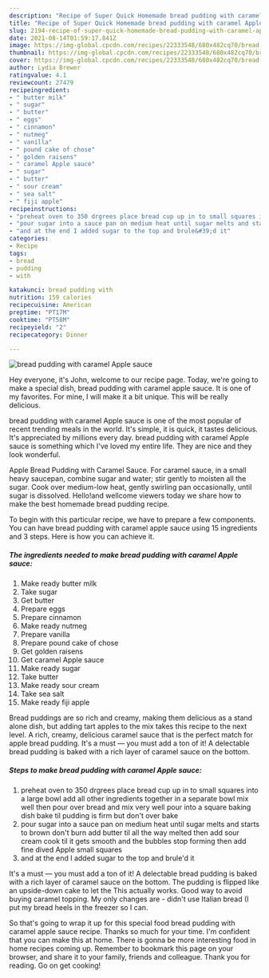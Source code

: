 ```yaml
---
description: "Recipe of Super Quick Homemade bread pudding with caramel Apple sauce"
title: "Recipe of Super Quick Homemade bread pudding with caramel Apple sauce"
slug: 2194-recipe-of-super-quick-homemade-bread-pudding-with-caramel-apple-sauce
date: 2021-08-14T01:59:17.841Z
image: https://img-global.cpcdn.com/recipes/22333548/680x482cq70/bread-pudding-with-caramel-apple-sauce-recipe-main-photo.jpg
thumbnail: https://img-global.cpcdn.com/recipes/22333548/680x482cq70/bread-pudding-with-caramel-apple-sauce-recipe-main-photo.jpg
cover: https://img-global.cpcdn.com/recipes/22333548/680x482cq70/bread-pudding-with-caramel-apple-sauce-recipe-main-photo.jpg
author: Lydia Brewer
ratingvalue: 4.1
reviewcount: 27479
recipeingredient:
- " butter milk"
- " sugar"
- " butter"
- " eggs"
- " cinnamon"
- " nutmeg"
- " vanilla"
- " pound cake of chose"
- " golden raisens"
- " caramel Apple sauce"
- " sugar"
- " butter"
- " sour cream"
- " sea salt"
- " fiji apple"
recipeinstructions:
- "preheat oven to 350 drgrees place bread cup up in to small squares into a large bowl add all other ingredients together in a separate bowl mix well then pour over bread and mix very well pour into a square baking dish bake til pudding is firm but don&#39;t over bake"
- "pour sugar into a sauce pan on medium heat until sugar melts and starts to brown don&#39;t burn add butter til all the way melted then add sour cream cook til it gets smooth and the bubbles stop forming then add fine dived Apple small squares"
- "and at the end I added sugar to the top and brule&#39;d it"
categories:
- Recipe
tags:
- bread
- pudding
- with

katakunci: bread pudding with 
nutrition: 159 calories
recipecuisine: American
preptime: "PT17M"
cooktime: "PT58M"
recipeyield: "2"
recipecategory: Dinner

---
```



![bread pudding with caramel Apple sauce](https://img-global.cpcdn.com/recipes/22333548/680x482cq70/bread-pudding-with-caramel-apple-sauce-recipe-main-photo.jpg)

Hey everyone, it's John, welcome to our recipe page. Today, we're going to make a special dish, bread pudding with caramel apple sauce. It is one of my favorites. For mine, I will make it a bit unique. This will be really delicious.

bread pudding with caramel Apple sauce is one of the most popular of recent trending meals in the world. It's simple, it is quick, it tastes delicious. It's appreciated by millions every day. bread pudding with caramel Apple sauce is something which I've loved my entire life. They are nice and they look wonderful.

Apple Bread Pudding with Caramel Sauce. For caramel sauce, in a small heavy saucepan, combine sugar and water; stir gently to moisten all the sugar. Cook over medium-low heat, gently swirling pan occasionally, until sugar is dissolved. Hello!and wellcome viewers today we share how to make the best homemade bread pudding recipe.


To begin with this particular recipe, we have to prepare a few components. You can have bread pudding with caramel apple sauce using 15 ingredients and 3 steps. Here is how you can achieve it.

<!--inarticleads1-->

##### The ingredients needed to make bread pudding with caramel Apple sauce:

1. Make ready  butter milk
1. Take  sugar
1. Get  butter
1. Prepare  eggs
1. Prepare  cinnamon
1. Make ready  nutmeg
1. Prepare  vanilla
1. Prepare  pound cake of chose
1. Get  golden raisens
1. Get  caramel Apple sauce
1. Make ready  sugar
1. Take  butter
1. Make ready  sour cream
1. Take  sea salt
1. Make ready  fiji apple


Bread puddings are so rich and creamy, making them delicious as a stand alone dish, but adding tart apples to the mix takes this recipe to the next level. A rich, creamy, delicious caramel sauce that is the perfect match for apple bread pudding. It&#39;s a must — you must add a ton of it! A delectable bread pudding is baked with a rich layer of caramel sauce on the bottom. 

<!--inarticleads2-->

##### Steps to make bread pudding with caramel Apple sauce:

1. preheat oven to 350 drgrees place bread cup up in to small squares into a large bowl add all other ingredients together in a separate bowl mix well then pour over bread and mix very well pour into a square baking dish bake til pudding is firm but don&#39;t over bake
1. pour sugar into a sauce pan on medium heat until sugar melts and starts to brown don&#39;t burn add butter til all the way melted then add sour cream cook til it gets smooth and the bubbles stop forming then add fine dived Apple small squares
1. and at the end I added sugar to the top and brule&#39;d it


It&#39;s a must — you must add a ton of it! A delectable bread pudding is baked with a rich layer of caramel sauce on the bottom. The pudding is flipped like an upside-down cake to let the This actually works. Good way to avoid buying caramel topping. My only changes are - didn&#39;t use Italian bread (I put my bread heels in the freezer so I can. 

So that's going to wrap it up for this special food bread pudding with caramel apple sauce recipe. Thanks so much for your time. I'm confident that you can make this at home. There is gonna be more interesting food in home recipes coming up. Remember to bookmark this page on your browser, and share it to your family, friends and colleague. Thank you for reading. Go on get cooking!

